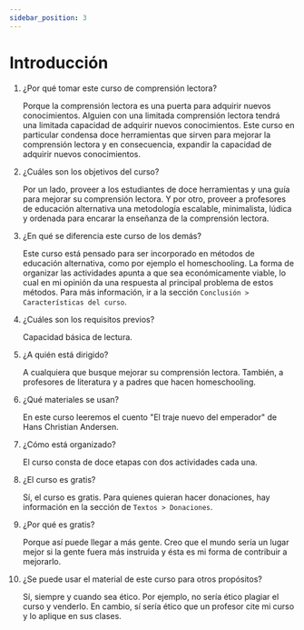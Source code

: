 ```yaml
---
sidebar_position: 3
---
```


# Introducción

1. ¿Por qué tomar este curso de comprensión lectora?

    Porque la comprensión lectora es una puerta para adquirir nuevos conocimientos. Alguien con una limitada comprensión lectora tendrá una limitada capacidad de adquirir nuevos conocimientos.
    Este curso en particular condensa doce herramientas que sirven para mejorar la comprensión lectora y en consecuencia, expandir la capacidad de adquirir nuevos conocimientos.

2. ¿Cuáles son los objetivos del curso?

    Por un lado, proveer a los estudiantes de doce herramientas y una guía para mejorar su comprensión lectora. Y por otro, proveer a profesores de educación alternativa una metodología escalable, minimalista, lúdica y ordenada para encarar la enseñanza de la comprensión lectora.

3. ¿En qué se diferencia este curso de los demás?

    Este curso está pensado para ser incorporado en métodos de educación alternativa, como por ejemplo el homeschooling. La forma de organizar las actividades apunta a que sea económicamente viable, lo cual en mi opinión da una respuesta al principal problema de estos métodos. Para más información, ir a la sección `Conclusión > Características del curso`.

4. ¿Cuáles son los requisitos previos?

    Capacidad básica de lectura.

5. ¿A quién está dirigido?

    A cualquiera que busque mejorar su comprensión lectora. También, a profesores de literatura y a padres que hacen homeschooling.

6. ¿Qué materiales se usan?

    En este curso leeremos el cuento "El traje nuevo del emperador" de Hans Christian Andersen.

7. ¿Cómo está organizado?

    El curso consta de doce etapas con dos actividades cada una.

8. ¿El curso es gratis?

    Sí, el curso es gratis. Para quienes quieran hacer donaciones, hay información en la sección de `Textos > Donaciones`.

9. ¿Por qué es gratis?

    Porque así puede llegar a más gente. Creo que el mundo sería un lugar mejor si la gente fuera más instruida y ésta es mi forma de contribuir a mejorarlo.

10. ¿Se puede usar el material de este curso para otros propósitos?

    Sí, siempre y cuando sea ético. Por ejemplo, no sería ético plagiar el curso y venderlo. En cambio, sí sería ético que un profesor cite mi curso y lo aplique en sus clases.
